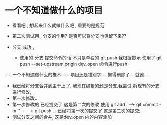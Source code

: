 # 一个不知道做什么的项目 

* 看看吧 , 想起来什么就做什么吧 , 重要的是规范
* 第二次测试用 , 分支的作用? 是否可以将分支也保留下来??

* 分支 成功   , 
    * 使用的 分支 提交命令的话 不只是单独的 git push  我根据提示 使用了 git push --set-upstream origin dev_open 命令进行push 

..... 一个不知道做什么的橡木...... 项目还是错别字.... 懒得删除了... 就酱... 

* 我已经将分支合并到主干上了, 我现在编辑的还是分支,我尝试,将现有的分支 进行修改, 
* 第一次修改..
* 第一次修改的 已经提交了 这是第二次的修改   使用 git add  . --> git commit -m ''  ---> git push ... 已经将第一次的提交了  这是第二次的提交;
* 测试分支之间的合并, 这是dev_open 内的内容添加